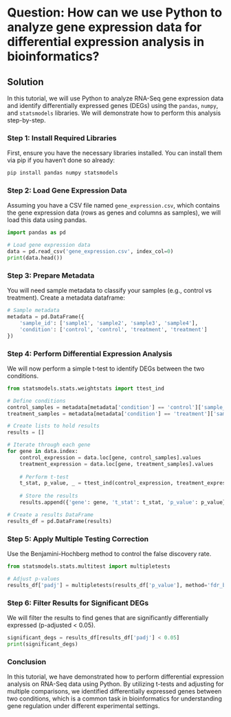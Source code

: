# Question: How can we use Python to analyze gene expression data for differential expression analysis in bioinformatics?

## Solution

In this tutorial, we will use Python to analyze RNA-Seq gene expression data and identify differentially expressed genes (DEGs) using the `pandas`, `numpy`, and `statsmodels` libraries. We will demonstrate how to perform this analysis step-by-step.

### Step 1: Install Required Libraries

First, ensure you have the necessary libraries installed. You can install them via pip if you haven’t done so already:

```bash
pip install pandas numpy statsmodels
```

### Step 2: Load Gene Expression Data

Assuming you have a CSV file named `gene_expression.csv`, which contains the gene expression data (rows as genes and columns as samples), we will load this data using pandas.

```python
import pandas as pd

# Load gene expression data
data = pd.read_csv('gene_expression.csv', index_col=0)
print(data.head())
```

### Step 3: Prepare Metadata

You will need sample metadata to classify your samples (e.g., control vs treatment). Create a metadata dataframe:

```python
# Sample metadata
metadata = pd.DataFrame({
    'sample_id': ['sample1', 'sample2', 'sample3', 'sample4'],
    'condition': ['control', 'control', 'treatment', 'treatment']
})
```

### Step 4: Perform Differential Expression Analysis

We will now perform a simple t-test to identify DEGs between the two conditions.

```python
from statsmodels.stats.weightstats import ttest_ind

# Define conditions
control_samples = metadata[metadata['condition'] == 'control']['sample_id']
treatment_samples = metadata[metadata['condition'] == 'treatment']['sample_id']

# Create lists to hold results
results = []

# Iterate through each gene
for gene in data.index:
    control_expression = data.loc[gene, control_samples].values
    treatment_expression = data.loc[gene, treatment_samples].values
    
    # Perform t-test
    t_stat, p_value, _ = ttest_ind(control_expression, treatment_expression, usevar='pooled')
    
    # Store the results
    results.append({'gene': gene, 't_stat': t_stat, 'p_value': p_value})

# Create a results DataFrame
results_df = pd.DataFrame(results)
```

### Step 5: Apply Multiple Testing Correction

Use the Benjamini-Hochberg method to control the false discovery rate.

```python
from statsmodels.stats.multitest import multipletests

# Adjust p-values
results_df['padj'] = multipletests(results_df['p_value'], method='fdr_bh')[1]
```

### Step 6: Filter Results for Significant DEGs

We will filter the results to find genes that are significantly differentially expressed (p-adjusted < 0.05).

```python
significant_degs = results_df[results_df['padj'] < 0.05]
print(significant_degs)
```

### Conclusion

In this tutorial, we have demonstrated how to perform differential expression analysis on RNA-Seq data using Python. By utilizing t-tests and adjusting for multiple comparisons, we identified differentially expressed genes between two conditions, which is a common task in bioinformatics for understanding gene regulation under different experimental settings.